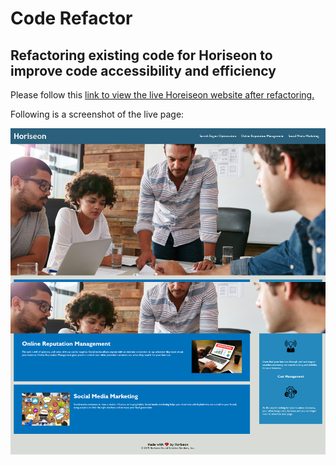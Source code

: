 # Code Refactor

## Refactoring existing code for Horiseon to improve code accessibility and efficiency

Please follow this [link to view the live Horeiseon website after refactoring.](https://helovedus1st.github.io/code-refactor/)

Following is a screenshot of the live page:

![screenshot](./assets/images/screenshot.png)
